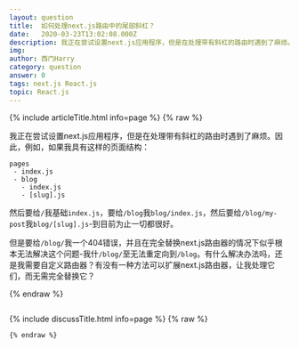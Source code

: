 ```yaml
---
layout: question
title:  如何处理next.js路由中的尾部斜杠？
date:   2020-03-23T13:02:08.000Z
description: 我正在尝试设置next.js应用程序，但是在处理带有斜杠的路由时遇到了麻烦。因此，例如，如果我具有这样的页面结构：pages - index.js...
img: 
author: 西门Harry
category: question
answer: 0
tags: next.js React.js
topic: React.js
---
```

<div class="article-root">
  <div class="article">
    {% include articleTitle.html info=page %}
    {% raw %}
    <div class="article-content"><p><font style="vertical-align: inherit;"><font style="vertical-align: inherit;">我正在尝试设置next.js应用程序，但是在处理带有斜杠的路由时遇到了麻烦。</font><font style="vertical-align: inherit;">因此，例如，如果我具有这样的页面结构：</font></font></p>

<pre><code>pages<font></font>
 - index.js<font></font>
 - blog<font></font>
   - index.js<font></font>
   - [slug].js<font></font>
</code></pre>

<p><font style="vertical-align: inherit;"><font style="vertical-align: inherit;">然后要给</font></font><code>/</code><font style="vertical-align: inherit;"><font style="vertical-align: inherit;">我基础</font></font><code>index.js</code><font style="vertical-align: inherit;"><font style="vertical-align: inherit;">，要给</font></font><code>/blog</code><font style="vertical-align: inherit;"><font style="vertical-align: inherit;">我</font></font><code>blog/index.js</code><font style="vertical-align: inherit;"><font style="vertical-align: inherit;">，然后要给</font></font><code>/blog/my-post</code><font style="vertical-align: inherit;"><font style="vertical-align: inherit;">我</font></font><code>blog/[slug].js</code><font style="vertical-align: inherit;"><font style="vertical-align: inherit;">-到目前为止一切都很好。</font></font></p>

<p><font style="vertical-align: inherit;"><font style="vertical-align: inherit;">但是要给</font></font><code>/blog/</code><font style="vertical-align: inherit;"><font style="vertical-align: inherit;">我一个404错误，并且在完全替换next.js路由器的情况下似乎根本无法解决这个问题-我什</font></font><code>/blog/</code><font style="vertical-align: inherit;"><font style="vertical-align: inherit;">至</font><font style="vertical-align: inherit;">无法重定向</font><font style="vertical-align: inherit;">到</font></font><code>/blog</code><font style="vertical-align: inherit;"><font style="vertical-align: inherit;">。</font><font style="vertical-align: inherit;">有什么解决办法吗，还是我需要自定义路由器？</font><font style="vertical-align: inherit;">有没有一种方法可以扩展next.js路由器，让我处理它们，而无需完全替换它？</font></font></p></div>
    {% endraw %}
  </div>
  <p style="height: 0;width:0;overflow: hidden;"> 第3036篇《如何处理next.js路由中的尾部斜杠？》来自Winter(https://github.com/aiyld/aiyld.github.io)的站点</p>
  <div class="discuss-wrapper">
    {% include discussTitle.html info=page %}
    {% raw %}
    
    {% endraw %}
  </div>
<div>
